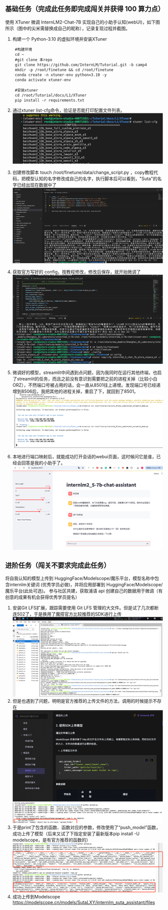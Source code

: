 ## 基础任务（完成此任务即完成闯关并获得 100 算力点）
使用 XTuner 微调 InternLM2-Chat-7B 实现自己的小助手认知(webUI)，如下图所示（图中的尖米需替换成自己的昵称），记录复现过程并截图。

1. 构建一个 Python-3.10 的虚拟环境并安装XTuner

        #构建环境
        cd ~
        #git clone 本repo
        git clone https://github.com/InternLM/Tutorial.git -b camp4
        mkdir -p /root/finetune && cd /root/finetune
        conda create -n xtuner-env python=3.10 -y
        conda activate xtuner-env
        
        #安装xtuner
        cd /root/Tutorial/docs/L1/XTuner
        pip install -r requirements.txt

2. 通过xtuner list-cfg命令，验证是否能打印配置文件列表。
![img_1.png](img_1.png)
2. 创建修改脚本 touch /root/finetune/data/change_script.py ，copy教程代码，把模型认知的名字修改成自己的名字，执行脚本后可以看到，"Suta"的名字已经出现在数据中了
![img.png](img.png)
3. 获取官方写好的 config，按教程修改，修改后保存，就开始微调了
![img_2.png](img_2.png)
4. 微调好的模型，streamlit中间遇到点问题，因为我同时在运行其他终端，也启了streamlit的任务，而且之前没有意识到需要把之前的进程关掉（比较小白ORZ），不然端口号被占用的话，会一直从8501往上递增。发现端口号已经递增到8506后，我把其他的进程关掉，重启了下，就回到了8501。
![端口号被占用.png](img_3.png)
5. 本地进行端口映射后，就能成功打开会话的webui页面，这时候问它是谁，已经会回答是我的小助手了。
![webui_hi.png](img_4.png)

## 进阶任务（闯关不要求完成此任务）
将自我认知的模型上传到 HuggingFace/Modelscope/魔乐平台，模型名称中包含internlm关键词 (优秀学员必做)，并将应用部署到 HuggingFace/Modelscope/魔乐平台(此处可选)。
参与社区共建，获取浦语 api 创建自己的数据用于微调（有创意的成果有机会获得优秀学员提名）
1. 安装Git LFS扩展，跟踪需要使用 Git LFS 管理的大文件。但是试了几次都断连502了，于是换用了魔搭官方比较推荐的SDK进行上传
![img_5.png](img_5.png)
2. 但是也遇到了问题，明明是官方推荐的上传文件的方法，调用的时候提示不存在
![img_8.png](img_8.png)
![img_6.png](img_6.png)
3. 于是print了包含的函数、函数对应的参数，修改使用了“push_model”函数，成功上传了模型（后来又试了下指定安装了最新版本pip install -U modelscope，是有官方推荐的函数的）
![img_7.png](img_7.png)
3. 成功上传到Modelscope
https://modelscope.cn/models/SutaLXY/internlm_suta_assistant/files  
